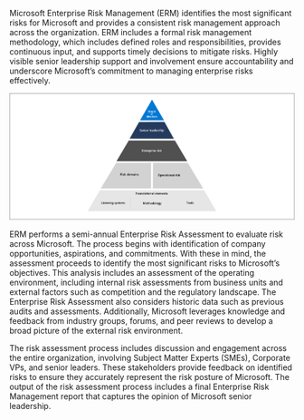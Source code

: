 Microsoft Enterprise Risk Management (ERM) identifies the most significant risks for Microsoft and provides a consistent risk management approach across the organization. ERM includes a formal risk management methodology, which includes defined roles and responsibilities, provides continuous input, and supports timely decisions to mitigate risks. Highly visible senior leadership support and involvement ensure accountability and underscore Microsoft’s commitment to managing enterprise risks effectively.

![A triangular diagram showing the foundation of Microsoft Risk Management -from the top starting with board of directors, senior leadership, enterprise risk. The line below is risk domains and operational domains and the bottom of triangle is foundational elements which consist of listening systems, methodology, and tools](../media/risk-management-foundation.png)

ERM performs a semi-annual Enterprise Risk Assessment to evaluate risk across Microsoft. The process begins with identification of company opportunities, aspirations, and commitments. With these in mind, the assessment proceeds to identify the most significant risks to Microsoft’s objectives. This analysis includes an assessment of the operating environment, including internal risk assessments from business units and external factors such as competition and the regulatory landscape. The Enterprise Risk Assessment also considers historic data such as previous audits and assessments. Additionally, Microsoft leverages knowledge and feedback from industry groups, forums, and peer reviews to develop a broad picture of the external risk environment.

The risk assessment process includes discussion and engagement across the entire organization, involving Subject Matter Experts (SMEs), Corporate VPs, and senior leaders. These stakeholders provide feedback on identified risks to ensure they accurately represent the risk posture of Microsoft. The output of the risk assessment process includes a final Enterprise Risk Management report that captures the opinion of Microsoft senior leadership.
